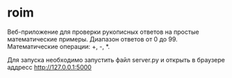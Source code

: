 # roim

Веб-приложение для проверки рукописных ответов на простые математические примеры.
Диапазон ответов от 0 до 99. Математические операции: +, -, *.


Для запуска необходимо запустить файл server.py и открыть в браузере аддресс http://127.0.0.1:5000
